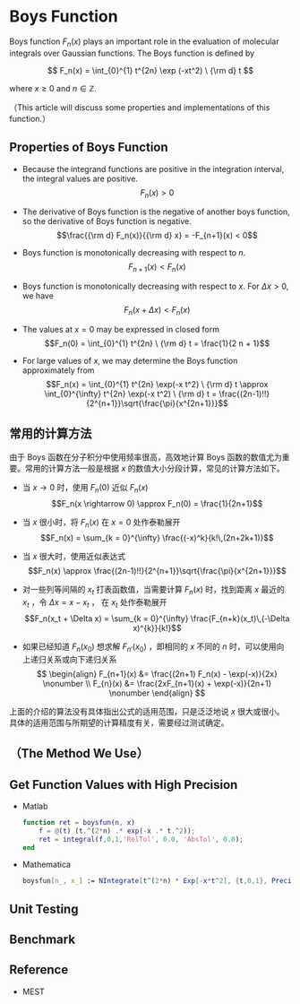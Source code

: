 # Boys Function
Boys function $F_n(x)$ plays an important role in the evaluation of molecular integrals over Gaussian functions. The Boys function is defined by

$$
F_n(x) = \int_{0}^{1} t^{2n} \exp (-xt^2) \  {\rm d} t
$$

where $x \geq 0$ and $n \in \mathbb{Z}$.

（This article will discuss some properties and implementations of this function.）

## Properties of Boys Function
* Because the integrand functions are positive in the integration interval, the integral values are positive.
$$F_n(x) > 0$$

* The derivative of Boys function is the negative of another boys function, so the derivative of Boys function is negative.
$$\frac{{\rm d} F_n(x)}{{\rm d} x} = -F_{n+1}(x) < 0$$

* Boys function is monotonically decreasing with respect to $n$.
$$F_{n+1}(x) < F_n(x)$$

* Boys function is monotonically decreasing with respect to $x$. For $\Delta x > 0$, we have
$$F_n(x + \Delta x) < F_n(x)$$

* The values at $x = 0$ may be expressed in closed form 
$$F_n(0) = \int_{0}^{1} t^{2n} \  {\rm d} t = \frac{1}{2 n + 1}$$

* For large values of $x$, we may determine the Boys function approximately from
$$F_n(x) = \int_{0}^{1} t^{2n} \exp(-x t^2) \  {\rm d} t \approx \int_{0}^{\infty} t^{2n} \exp(-x t^2) \  {\rm d} t = \frac{(2n-1)!!}{2^{n+1}}\sqrt{\frac{\pi}{x^{2n+1}}}$$


## 常用的计算方法
由于 Boys 函数在分子积分中使用频率很高，高效地计算 Boys 函数的数值尤为重要。常用的计算方法一般是根据 $x$ 的数值大小分段计算，常见的计算方法如下。

* 当 $x \rightarrow 0$ 时，使用 $F_n(0)$ 近似 $F_n(x)$
$$F_n(x \rightarrow 0) \approx F_n(0) = \frac{1}{2n+1}$$

* 当 $x$ 很小时，将 $F_n(x)$ 在 $x = 0$ 处作泰勒展开
$$F_n(x) = \sum_{k = 0}^{\infty} \frac{(-x)^k}{k!\,(2n+2k+1)}$$

* 当 $x$ 很大时，使用近似表达式
$$F_n(x) \approx  \frac{(2n-1)!!}{2^{n+1}}\sqrt{\frac{\pi}{x^{2n+1}}}$$

* 对一些列等间隔的 $x_t$ 打表函数值，当需要计算 $F_n(x)$ 时，找到距离 $x$ 最近的 $x_t$ ，令 $\Delta x = x - x_t$ ， 在 $x_t$ 处作泰勒展开
$$F_n(x_t + \Delta x) = \sum_{k = 0}^{\infty} \frac{F_{n+k}(x_t)\,(-\Delta x)^{k}}{k!}$$

* 如果已经知道 $F_n(x_0)$ 想求解 $F_{n'}(x_0)$ ，即相同的 $x$ 不同的 $n$ 时，可以使用向上递归关系或向下递归关系
$$
\begin{align}
F_{n+1}(x) &= \frac{(2n+1) F_n(x) - \exp(-x)}{2x} \nonumber \\
F_{n}(x) &= \frac{2xF_{n+1}(x) + \exp(-x)}{2n+1} \nonumber
\end{align}
$$

上面的介绍的算法没有具体指出公式的适用范围，只是泛泛地说 $x$ 很大或很小。具体的适用范围与所期望的计算精度有关，需要经过测试确定。


## （The Method We Use）





## Get Function Values with High Precision



* Matlab
    ```matlab
    function ret = boysfun(n, x)
        f = @(t) (t.^(2*n) .* exp(-x .* t.^2));
        ret = integral(f,0,1,'RelTol', 0.0, 'AbsTol', 0.0);
    end
    ```

* Mathematica
    ```mathematica
    boysfun[n_, x_] := NIntegrate[t^(2*n) * Exp[-x*t^2], {t,0,1}, PrecisionGoal -> 14];
    ```




## Unit Testing






## Benchmark









## Reference

* MEST

